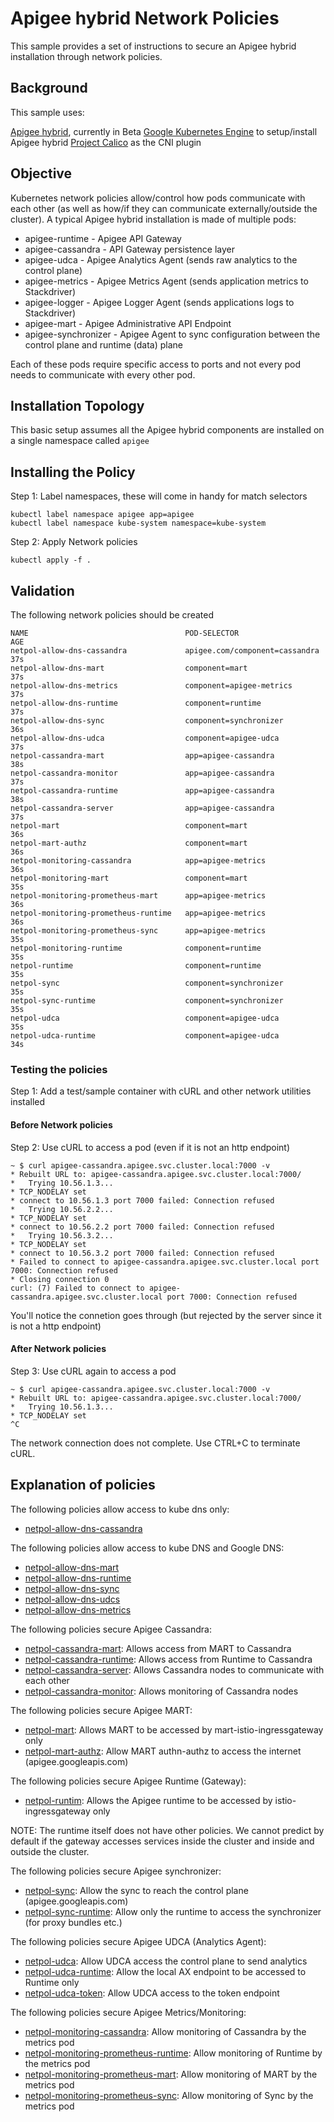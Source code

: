 # Apigee hybrid Network Policies

This sample provides a set of instructions to secure an Apigee hybrid installation through network policies. 

## Background

This sample uses:

[Apigee hybrid](https://docs.apigee.com/hybrid/beta2/reference-overview), currently in Beta
[Google Kubernetes Engine](https://cloud.google.com/kubernetes-engine/) to setup/install Apigee hybrid 
[Project Calico](https://docs.projectcalico.org/v3.5/introduction/) as the CNI plugin

## Objective

Kubernetes network policies allow/control how pods communicate with each other (as well as how/if they can communicate externally/outside the cluster). A typical Apigee hybrid installation is made of multiple pods:

* apigee-runtime - Apigee API Gateway
* apigee-cassandra - API Gateway persistence layer
* apigee-udca - Apigee Analytics Agent (sends raw analytics to the control plane)
* apigee-metrics - Apigee Metrics Agent (sends application metrics to Stackdriver)
* apigee-logger - Apigee Logger Agent (sends applications logs to Stackdriver)
* apigee-mart - Apigee Administrative API Endpoint
* apigee-synchronizer - Apigee Agent to sync configuration between the control plane and runtime (data) plane

Each of these pods require specific access to ports and not every pod needs to communicate with every other pod.

## Installation Topology

This basic setup assumes all the Apigee hybrid components are installed on a single namespace called `apigee`

## Installing the Policy

Step 1: Label namespaces, these will come in handy for match selectors

```
kubectl label namespace apigee app=apigee
kubectl label namespace kube-system namespace=kube-system
```

Step 2: Apply Network policies

```
kubectl apply -f .
```

## Validation

The following network policies should be created

```
NAME                                   POD-SELECTOR                     AGE
netpol-allow-dns-cassandra             apigee.com/component=cassandra   37s
netpol-allow-dns-mart                  component=mart                   37s
netpol-allow-dns-metrics               component=apigee-metrics         37s
netpol-allow-dns-runtime               component=runtime                37s
netpol-allow-dns-sync                  component=synchronizer           36s
netpol-allow-dns-udca                  component=apigee-udca            37s
netpol-cassandra-mart                  app=apigee-cassandra             38s
netpol-cassandra-monitor               app=apigee-cassandra             37s
netpol-cassandra-runtime               app=apigee-cassandra             38s
netpol-cassandra-server                app=apigee-cassandra             37s
netpol-mart                            component=mart                   36s
netpol-mart-authz                      component=mart                   36s
netpol-monitoring-cassandra            app=apigee-metrics               36s
netpol-monitoring-mart                 component=mart                   35s
netpol-monitoring-prometheus-mart      app=apigee-metrics               36s
netpol-monitoring-prometheus-runtime   app=apigee-metrics               36s
netpol-monitoring-prometheus-sync      app=apigee-metrics               35s
netpol-monitoring-runtime              component=runtime                35s
netpol-runtime                         component=runtime                35s
netpol-sync                            component=synchronizer           35s
netpol-sync-runtime                    component=synchronizer           35s
netpol-udca                            component=apigee-udca            35s
netpol-udca-runtime                    component=apigee-udca            34s
```

### Testing the policies

Step 1: Add a test/sample container with cURL and other network utilities installed

#### Before Network policies
Step 2: Use cURL to access a pod (even if it is not an http endpoint)

```
~ $ curl apigee-cassandra.apigee.svc.cluster.local:7000 -v
* Rebuilt URL to: apigee-cassandra.apigee.svc.cluster.local:7000/
*   Trying 10.56.1.3...
* TCP_NODELAY set
* connect to 10.56.1.3 port 7000 failed: Connection refused
*   Trying 10.56.2.2...
* TCP_NODELAY set
* connect to 10.56.2.2 port 7000 failed: Connection refused
*   Trying 10.56.3.2...
* TCP_NODELAY set
* connect to 10.56.3.2 port 7000 failed: Connection refused
* Failed to connect to apigee-cassandra.apigee.svc.cluster.local port 7000: Connection refused
* Closing connection 0
curl: (7) Failed to connect to apigee-cassandra.apigee.svc.cluster.local port 7000: Connection refused
```

You'll notice the connetion goes through (but rejected by the server since it is not a http endpoint)

#### After Network policies
Step 3: Use cURL again to access a pod

```
~ $ curl apigee-cassandra.apigee.svc.cluster.local:7000 -v
* Rebuilt URL to: apigee-cassandra.apigee.svc.cluster.local:7000/
*   Trying 10.56.1.3...
* TCP_NODELAY set
^C
```

The network connection does not complete. Use CTRL+C to terminate cURL.

## Explanation of policies

The following policies allow access to kube dns only:
* [netpol-allow-dns-cassandra](./netpol-dns.yaml)

The following policies allow access to kube DNS and Google DNS:
* [netpol-allow-dns-mart](./netpol-dns.yaml)
* [netpol-allow-dns-runtime](./netpol-dns.yaml)
* [netpol-allow-dns-sync](./netpol-dns.yaml)
* [netpol-allow-dns-udcs](./netpol-dns.yaml)
* [netpol-allow-dns-metrics](./netpol-dns.yaml)

The following policies secure Apigee Cassandra:
* [netpol-cassandra-mart](./netpol-cassandra-client.yaml): Allows access from MART to Cassandra
* [netpol-cassandra-runtime](./netpol-cassandra-client.yaml): Allows access from Runtime to Cassandra
* [netpol-cassandra-server](./netpol-cassandra-server.yaml): Allows Cassandra nodes to communicate with each other
* [netpol-cassandra-monitor](./netpol-cassandra-monitoring.yaml): Allows monitoring of Cassandra nodes

The following policies secure Apigee MART:
* [netpol-mart](./netpol-mart.yaml): Allows MART to be accessed by mart-istio-ingressgateway only
* [netpol-mart-authz](./netpol-mart.yaml): Allow MART authn-authz to access the internet (apigee.googleapis.com)

The following policies secure Apigee Runtime (Gateway):
* [netpol-runtim](./netpol-runtime.yaml): Allows the Apigee runtime to be accessed by istio-ingressgateway only

NOTE: The runtime itself does not have other policies. We cannot predict by default if the gateway accesses services inside the cluster and inside and outside the cluster.

The following policies secure Apigee synchronizer:
* [netpol-sync](./netpol-sync.yaml): Allow the sync to reach the control plane (apigee.googleapis.com)
* [netpol-sync-runtime](./netpol-sync.yaml): Allow only the runtime to access the synchronizer (for proxy bundles etc.)

The following policies secure Apigee UDCA (Analytics Agent):
* [netpol-udca](./netpol-udca.yaml): Allow UDCA access the control plane to send analytics
* [netpol-udca-runtime](./netpol-udca.yaml): Allow the local AX endpoint to be accessed to Runtime only
* [netpol-udca-token](./netpol-udca.yaml): Allow UDCA access to the token endpoint

The following policies secure Apigee Metrics/Monitoring:
* [netpol-monitoring-cassandra](./netpol-monitoring.yaml): Allow monitoring of Cassandra by the metrics pod
* [netpol-monitoring-prometheus-runtime](./netpol-monitoring.yaml): Allow monitoring of Runtime by the metrics pod
* [netpol-monitoring-prometheus-mart](./netpol-monitoring.yaml): Allow monitoring of MART by the metrics pod
* [netpol-monitoring-prometheus-sync](./netpol-monitoring.yaml): Allow monitoring of Sync by the metrics pod
